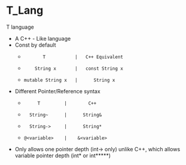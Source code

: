 # T_Lang
T language
- A C++ - Like language
- Const by default
  -            T           |   C++ Equivalent
  -         String x       |   const String x
  -     mutable String x   |      String x

- Different Pointer/Reference syntax
  -          T         |        C++
  -       String~      |      String&
  -       String->     |      String*
  -     @<variable>    |    &<variable>
- Only allows one pointer depth (int-> only) unlike C++, which allows variable pointer depth (int* or int*****)
